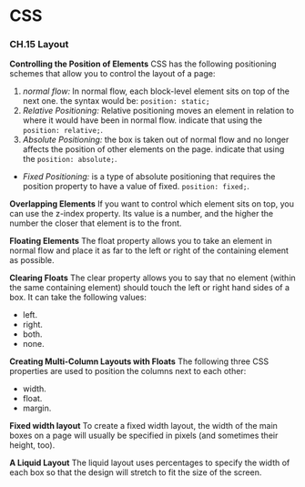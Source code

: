 # CSS

### CH.15 Layout
**Controlling the Position of Elements**
CSS has the following positioning schemes that allow you to control the layout of a page:
1. _normal flow:_ In normal flow, each block-level element sits on top of the next one. the syntax would be: `position: static;`
2. _Relative Positioning:_ Relative positioning moves an element in relation to where it would have been in normal flow. indicate that using the `position: relative;`.
3. _Absolute Positioning:_ the box is taken out of normal flow and no longer affects the position of other elements on the page. indicate that using the `position: absolute;`.
  - _Fixed Positioning:_ is a type of absolute positioning that requires the position property to have a value of fixed. `position: fixed;`.

**Overlapping Elements**
If you want to control which element sits on top, you can use the z-index property. Its value is a number, and the higher the number the closer that element is to the front.

**Floating Elements**
The float property allows you to take an element in normal flow and place it as far to the left or right of the containing element as possible.

**Clearing Floats**
The clear property allows you to say that no element (within the same containing element) should touch the left or right hand sides of a box. It can take the following values:
- left.
- right.
- both.
- none.

**Creating Multi-Column Layouts with Floats**
The following three CSS properties are used to position the columns next to each other:
- width.
- float.
- margin.

**Fixed width layout**
To create a fixed width layout, the width of the main boxes on a page will usually be specified in pixels (and sometimes their height, too).

**A Liquid Layout**
The liquid layout uses percentages to specify the width of each box so that the design will stretch to fit the size of the screen.